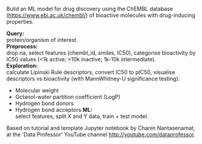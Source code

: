 Build an ML model for drug discovery using the ChEMBL database (https://www.ebi.ac.uk/chembl/) of bioactive molecules with drug-inducing properties.

**Query:** \
protein/organism of interest.\
**Preprocess:**\
drop na, select features (chembl_id, smiles, IC50), categorise bioactivity by IC50 values (<1k active; >10k inactive; 1k-10k intermediate).\
**Exploration:** \
calculate Lipinski Rule descriptors, convert IC50 to pIC50, visualise descriptors vs bioactivity (with MannWhitney-U significance testing):
- Molecular weight
- Octanol-water partition coefficient (LogP)
- Hydrogen bond donors
- Hydrogen bond acceptors
**ML:** \
select features, split X and Y data, train + test model.


Based on tutorial and template Jupyter notebook by Chanin Nantasenamat, 
at the 'Data Professor' YouTube channel http://youtube.com/dataprofessor.
